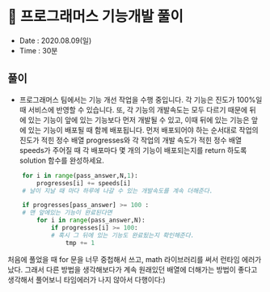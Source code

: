 # 🐶 프로그래머스 기능개발 풀이
- Date : 2020.08.09(일)
- Time : 30분

## 풀이

- 프로그래머스 팀에서는 기능 개선 작업을 수행 중입니다. 각 기능은 진도가 100%일 때 서비스에 반영할 수 있습니다.
또, 각 기능의 개발속도는 모두 다르기 때문에 뒤에 있는 기능이 앞에 있는 기능보다 먼저 개발될 수 있고, 이때 뒤에 있는 기능은 앞에 있는 기능이 배포될 때 함께 배포됩니다.
먼저 배포되어야 하는 순서대로 작업의 진도가 적힌 정수 배열 progresses와 각 작업의 개발 속도가 적힌 정수 배열 speeds가 주어질 때 각 배포마다 몇 개의 기능이 배포되는지를 return 하도록 solution 함수를 완성하세요.

```python
    for i in range(pass_answer,N,1):
        progresses[i] += speeds[i]
    # 날이 지날 때 마다 하루에 나갈 수 있는 개발속도를 계속 더해준다.
```

```python
    if progresses[pass_answer] >= 100 :
    # 맨 앞에있는 기능이 완료된다면
        for i in range(pass_answer,N):
            if progresses[i] >= 100:
            # 혹시 그 뒤에 있는 기능도 완료됬는지 확인해준다.
                tmp += 1
```

처음에 풀었을 때 for 문을 너무 중첩해서 쓰고, math 라이브러리를 써서 런타임 에러가 났다. 그래서 다른 방법을 생각해보다가 계속 원래있던 배열에 더해가는 방법이 좋다고 생각해서 풀어보니 타임에러가 나지 않아서 다행이다:)